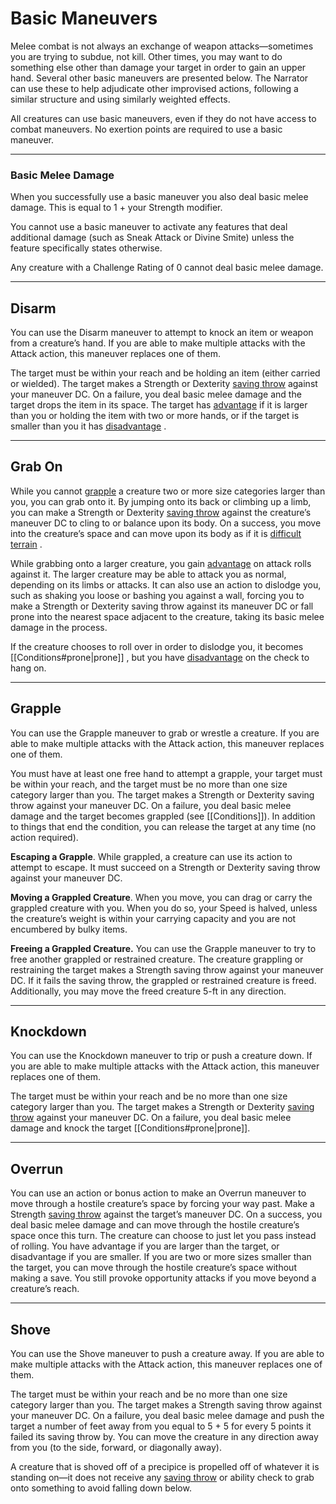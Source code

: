 # Basic Maneuvers

Melee combat is not always an exchange of weapon attacks—sometimes you are trying to subdue, not kill. Other times, you may want to do something else other than damage your target in order to gain an upper hand. Several other basic maneuvers are presented below. The Narrator can use these to help adjudicate other improvised actions, following a similar structure and using similarly weighted effects.

All creatures can use basic maneuvers, even if they do not have access to combat maneuvers. No exertion points are required to use a basic maneuver.

---

### Basic Melee Damage

When you successfully use a basic maneuver you also deal basic melee damage. This is equal to 1 + your Strength modifier.

You cannot use a basic maneuver to activate any features that deal additional damage (such as Sneak Attack or Divine Smite) unless the feature specifically states otherwise.

Any creature with a Challenge Rating of 0 cannot deal basic melee damage.

---
## Disarm

You can use the Disarm maneuver to attempt to knock an item or weapon from a creature’s hand. If you are able to make multiple attacks with the Attack action, this maneuver replaces one of them.

The target must be within your reach and be holding an item (either carried or wielded). The target makes a Strength or Dexterity [saving throw](https://a5e.tools/rules/saving-throw "Click to view a local node.") against your maneuver DC. On a failure, you deal basic melee damage and the target drops the item in its space. The target has [advantage](https://a5e.tools/node/130 "Click to view a local node.") if it is larger than you or holding the item with two or more hands, or if the target is smaller than you it has [disadvantage](https://a5e.tools/node/137 "Click to view a local node.") .

---
## Grab On

While you cannot [grapple](https://a5e.tools/node/642 "Click to view a local node.") a creature two or more size categories larger than you, you can grab onto it. By jumping onto its back or climbing up a limb, you can make a Strength or Dexterity [saving throw](https://a5e.tools/rules/saving-throw "Click to view a local node.") against the creature’s maneuver DC to cling to or balance upon its body. On a success, you move into the creature’s space and can move upon its body as if it is [difficult terrain](https://a5e.tools/rules/world-bonuses-penalties-and-cover "Click to view a local node.") .

While grabbing onto a larger creature, you gain [advantage](https://a5e.tools/node/130 "Click to view a local node.") on attack rolls against it. The larger creature may be able to attack you as normal, depending on its limbs or attacks. It can also use an action to dislodge you, such as shaking you loose or bashing you against a wall, forcing you to make a Strength or Dexterity saving throw against its maneuver DC or fall prone into the nearest space adjacent to the creature, taking its basic melee damage in the process.

If the creature chooses to roll over in order to dislodge you, it becomes [[Conditions#prone|prone]] , but you have [disadvantage](https://a5e.tools/node/137 "Click to view a local node.") on the check to hang on.

---
## Grapple

You can use the Grapple maneuver to grab or wrestle a creature. If you are able to make multiple attacks with the Attack action, this maneuver replaces one of them.

You must have at least one free hand to attempt a grapple, your target must be within your reach, and the target must be no more than one size category larger than you. The target makes a Strength or Dexterity saving throw against your maneuver DC. On a failure, you deal basic melee damage and the target becomes grappled (see [[Conditions]]). In addition to things that end the condition, you can release the target at any time (no action required).

**Escaping a Grapple**. While grappled, a creature can use its action to attempt to escape. It must succeed on a Strength or Dexterity saving throw against your maneuver DC. 

**Moving a Grappled Creature**. When you move, you can drag or carry the grappled creature with you. When you do so, your Speed is halved, unless the creature’s weight is within your carrying capacity and you are not encumbered by bulky items.

**Freeing a Grappled Creature.** You can use the Grapple maneuver to try to free another grappled or restrained creature. The creature grappling or restraining the target makes a Strength saving throw against your maneuver DC. If it fails the saving throw, the grappled or restrained creature is freed. Additionally, you may move the freed creature 5-ft in any direction.

---
## Knockdown

You can use the Knockdown maneuver to trip or push a creature down. If you are able to make multiple attacks with the Attack action, this maneuver replaces one of them.

The target must be within your reach and be no more than one size category larger than you. The target makes a Strength or Dexterity [saving throw](https://a5e.tools/rules/saving-throw "Click to view a local node.") against your maneuver DC. On a failure, you deal basic melee damage and knock the target [[Conditions#prone|prone]].

---
## Overrun

You can use an action or bonus action to make an Overrun maneuver to move through a hostile creature’s space by forcing your way past. Make a Strength [saving throw](https://a5e.tools/rules/saving-throw "Click to view a local node.") against the target’s maneuver DC. On a success, you deal basic melee damage and can move through the hostile creature’s space once this turn. The creature can choose to just let you pass instead of rolling. You have advantage if you are larger than the target, or disadvantage if you are smaller. If you are two or more sizes smaller than the target, you can move through the hostile creature’s space without making a save. You still provoke opportunity attacks if you move beyond a creature’s reach.

---
## Shove

You can use the Shove maneuver to push a creature away. If you are able to make multiple attacks with the Attack action, this maneuver replaces one of them.

The target must be within your reach and be no more than one size category larger than you. The target makes a Strength saving throw against your maneuver DC. On a failure, you deal basic melee damage and push the target a number of feet away from you equal to 5 + 5 for every 5 points it failed its saving throw by. You can move the creature in any direction away from you (to the side, forward, or diagonally away).

A creature that is shoved off of a precipice is propelled off of whatever it is standing on—it does not receive any [saving throw](https://a5e.tools/rules/saving-throw "Click to view a local node.") or ability check to grab onto something to avoid falling down below.